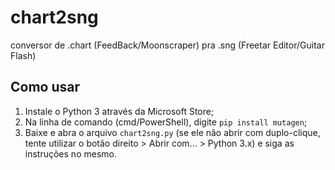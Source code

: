 # chart2sng
conversor de .chart (FeedBack/Moonscraper) pra .sng (Freetar Editor/Guitar Flash)

## Como usar
1. Instale o Python 3 através da Microsoft Store;
2. Na linha de comando (cmd/PowerShell), digite `pip install mutagen`;
3. Baixe e abra o arquivo `chart2sng.py` (se ele não abrir com duplo-clique, tente utilizar o botão direito > Abrir com... > Python 3.x) e siga as instruções no mesmo.
